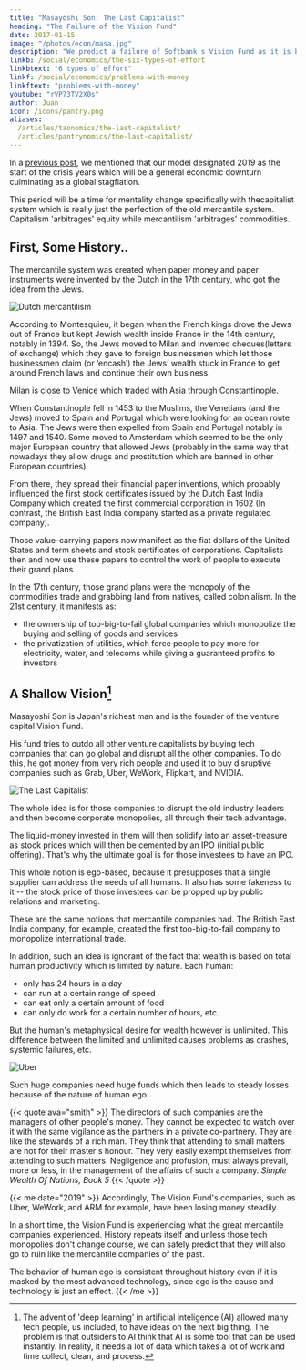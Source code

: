 ```yaml
---
title: "Masayoshi Son: The Last Capitalist"
heading: "The Failure of the Vision Fund"
date: 2017-01-15
image: "/photos/econ/masa.jpg"
description: "We predict a failure of Softbank's Vision Fund as it is based on Mercantile ideas"
linkb: /social/economics/the-six-types-of-effort
linkbtext: "6 types of effort"
linkf: /social/economics/problems-with-money
linkftext: "problems-with-money"
youtube: "rVP73TV2X0s"
author: Juan
icon: /icons/pantry.png
aliases:
  /articles/taonomics/the-last-capitalist/
  /articles/pantrynomics/the-last-capitalist/  
---
```



In a [previous post](/social/supersociology/precrisis-years), we mentioned that our model designated 2019 as the start of the crisis years which will be a general economic downturn culminating as a global stagflation. 

This period will be a time for mentality change specifically with thecapitalist system which is really just the perfection of the old mercantile system. Capitalism 'arbitrages' equity while mercantilism 'arbitrages' commodities.

## First, Some History..

The mercantile system was created when paper money and paper instruments were invented by the Dutch in the 17th century, who got the idea from the Jews.

![Dutch mercantilism](https://sorasystem.sirv.com/graphics/dutch.jpg) 


According to Montesquieu, it began when the French kings drove the Jews out of France but kept Jewish wealth inside France in the 14th century, notably in 1394. So, the Jews moved to Milan and invented cheques(letters of exchange) which they gave to foreign businessmen which let those businessmen claim (or ‘encash’) the Jews’ wealth stuck in France to get around French laws and continue their own business. 

Milan is close to Venice which traded with Asia through Constantinople.

When Constantinople fell in 1453 to the Muslims, the Venetians (and the Jews) moved to Spain and Portugal which were looking for an ocean route to Asia. The Jews were then expelled from Spain and Portugal notably in 1497 and 1540. Some moved to Amsterdam which seemed to be the only major European country that allowed Jews (probably in the same way that nowadays they allow drugs and prostitution which are banned in other European countries).

From there, they spread their financial paper inventions, which probably influenced the first stock certificates issued by the Dutch East India Company which created the first commercial corporation in 1602 (In contrast, the British East India company started as a private regulated company).

Those value-carrying papers now manifest as the fiat dollars of the United States and term sheets and stock certificates of corporations. Capitalists then and now use these papers to control the work of people to execute their grand plans. 

In the 17th century, those grand plans were the monopoly of the commodities trade and grabbing land from natives, called colonialism. In the 21st century, it manifests as:
- the ownership of too-big-to-fail global companies which monopolize the buying and selling of goods and services
- the privatization of utilities, which force people to pay more for electricity, water, and telecoms while giving a guaranteed profits to investors


## A Shallow Vision[^1]

Masayoshi Son is Japan's richest man and is the founder of the venture capital Vision Fund. 

His fund tries to outdo all other venture capitalists by buying tech companies that can go global and disrupt all the other companies. To do this, he got money from very rich people and used it to buy disruptive companies such as Grab, Uber, WeWork, Flipkart, and NVIDIA.

![The Last Capitalist](https://sorasystem.sirv.com/lastcapitalist.jpg)

The whole idea is for those companies to disrupt the old industry leaders and then become corporate monopolies, all through their tech advantage. 

The liquid-money invested in them will then solidify into an asset-treasure as stock prices which will then be cemented by an IPO (initial public offering). That's why the ultimate goal is for those investees to have an IPO. 

This whole notion is ego-based, because it presupposes that a single supplier can address the needs of all humans. It also has some fakeness to it -- the stock price of those investees can be propped up by public relations and marketing. 

These are the same notions that mercantile companies had. The British East India company, for example, created the first too-big-to-fail company to monopolize international trade. 

In addition, such an idea is ignorant of the fact that wealth is based on total human productivity which is limited by nature. Each human:
- only has 24 hours in a day
- can run at a certain range of speed
- can eat only a certain amount of food
- can only do work for a certain number of hours, etc. 

But the human's metaphysical desire for wealth however is unlimited. This difference between the limited and unlimited causes problems as crashes, systemic failures, etc.

![Uber](https://res.cloudinary.com/nara/image/upload/v1521097856/Uber-Banner_kixh7l.jpg)

Such huge companies need huge funds which then leads to steady losses because of the nature of human ego:


{{< quote ava="smith" >}}
The directors of such companies are the managers of other people's money. They cannot be expected to watch over it with the same vigilance as the partners in a private co-partnery. They are like the stewards of a rich man. They think that attending to small matters are not for their master's honour. They very easily exempt themselves from attending to such matters. Negligence and profusion, must always prevail, more or less, in the management of the affairs of such a company. 
<cite>Simple Wealth Of Nations, Book 5</cite>
{{< /quote >}}



{{< me date="2019" >}}
Accordingly, The Vision Fund's companies, such as Uber, WeWork, and ARM for example, have been losing money steadily. 

In a short time, the Vision Fund is experiencing what the great mercantile companies experienced. History repeats itself and unless those tech monopolies don't change course, we can safely predict that they will also go to ruin like the mercantile companies of the past. 

The behavior of human ego is consistent throughout history even if it is masked by the most advanced technology, since ego is the cause and technology is just an effect.
{{< /me >}}


[^1]: The advent of 'deep learning' in artificial inteligence (AI) allowed many tech people, us included, to have ideas on the next big thing. The problem is that outsiders to AI think that AI is some tool that can be used instantly. In reality, it needs a lot of data which takes a lot of work and time collect, clean, and process.
